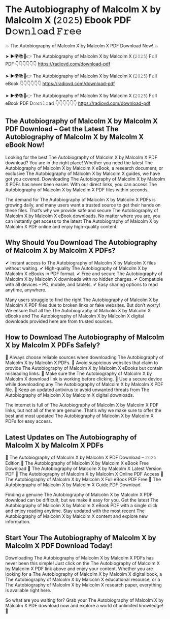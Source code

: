 # The Autobiography of Malcolm X by Malcolm X (𝟸𝟶𝟸𝟻) Ebook PDF D𝚘𝚠𝚗𝚕𝚘a𝚍 𝙵𝚛𝚎𝚎

💥 The Autobiography of Malcolm X by Malcolm X PDF Download Now! 💥

➤ ►🌍📚📱👉 The Autobiography of Malcolm X by Malcolm X (𝟸𝟶𝟸𝟻) F𝚞ll PDF 👇👇👇👇👇👇
https://radiovd.com/download-pdf

➤ ►🌍📚📱👉 The Autobiography of Malcolm X by Malcolm X (𝟸𝟶𝟸𝟻) F𝚞ll eBook 👇👇👇👇👇👇
https://radiovd.com/download-pdf

➤ ►🌍📚📱👉 The Autobiography of Malcolm X by Malcolm X (𝟸𝟶𝟸𝟻) F𝚞ll eBook PDF D𝚘𝚠𝚗𝚕𝚘a𝚍 👇👇👇👇👇👇
https://radiovd.com/download-pdf

## The Autobiography of Malcolm X by Malcolm X PDF Download – Get the Latest The Autobiography of Malcolm X by Malcolm X eBook Now!

Looking for the best The Autobiography of Malcolm X by Malcolm X PDF download? You are in the right place! Whether you need the latest The Autobiography of Malcolm X by Malcolm X eBook, a research document, or exclusive The Autobiography of Malcolm X by Malcolm X guides, we have got you covered. Downloading The Autobiography of Malcolm X by Malcolm X PDFs has never been easier. With our direct links, you can access The Autobiography of Malcolm X by Malcolm X PDF files within seconds.

The demand for The Autobiography of Malcolm X by Malcolm X PDFs is growing daily, and many users want a trusted source to get their hands on these files. That’s why we provide safe and secure The Autobiography of Malcolm X by Malcolm X eBook downloads. No matter where you are, you can instantly get access to the latest The Autobiography of Malcolm X by Malcolm X PDF online and enjoy high-quality content.

## Why Should You Download The Autobiography of Malcolm X by Malcolm X PDFs?

✔ Instant access to The Autobiography of Malcolm X by Malcolm X files without waiting.
✔ High-quality The Autobiography of Malcolm X by Malcolm X eBooks in PDF format.
✔ Free and secure The Autobiography of Malcolm X by Malcolm X downloads with no hidden charges.
✔ Compatible with all devices – PC, mobile, and tablets.
✔ Easy sharing options to read anytime, anywhere.

Many users struggle to find the right The Autobiography of Malcolm X by Malcolm X PDF files due to broken links or fake websites. But don’t worry! We ensure that all the The Autobiography of Malcolm X by Malcolm X eBooks and The Autobiography of Malcolm X by Malcolm X digital downloads provided here are from trusted sources.

## How to Download The Autobiography of Malcolm X by Malcolm X PDFs Safely?

📌 Always choose reliable sources when downloading The Autobiography of Malcolm X by Malcolm X PDFs.
📌 Avoid suspicious websites that claim to provide The Autobiography of Malcolm X by Malcolm X eBooks but contain misleading links.
📌 Make sure the The Autobiography of Malcolm X by Malcolm X download link is working before clicking.
📌 Use a secure device while downloading any The Autobiography of Malcolm X by Malcolm X PDF file.
📌 Keep an updated antivirus to avoid unwanted threats from The Autobiography of Malcolm X by Malcolm X digital downloads.

The internet is full of The Autobiography of Malcolm X by Malcolm X PDF links, but not all of them are genuine. That’s why we make sure to offer the best and most updated The Autobiography of Malcolm X by Malcolm X PDFs for easy access.

## Latest Updates on The Autobiography of Malcolm X by Malcolm X PDFs

🔹 The Autobiography of Malcolm X by Malcolm X PDF Download – 𝟸𝟶𝟸𝟻 Edition
🔹 The Autobiography of Malcolm X by Malcolm X eBook Free Download
🔹 The Autobiography of Malcolm X by Malcolm X Latest Version PDF
🔹 The Autobiography of Malcolm X by Malcolm X Online PDF Access
🔹 The Autobiography of Malcolm X by Malcolm X Full eBook PDF Free
🔹 The Autobiography of Malcolm X by Malcolm X Guide PDF Download

Finding a genuine The Autobiography of Malcolm X by Malcolm X PDF download can be difficult, but we make it easy for you. Get the latest The Autobiography of Malcolm X by Malcolm X eBook PDF with a single click and enjoy reading anytime. Stay updated with the most recent The Autobiography of Malcolm X by Malcolm X content and explore new information.

## Start Your The Autobiography of Malcolm X by Malcolm X PDF Download Today!

Downloading The Autobiography of Malcolm X by Malcolm X PDFs has never been this simple! Just click on the The Autobiography of Malcolm X by Malcolm X PDF link above and enjoy your content. Whether you are looking for a The Autobiography of Malcolm X by Malcolm X digital book, a The Autobiography of Malcolm X by Malcolm X educational resource, or a The Autobiography of Malcolm X by Malcolm X research paper, everything is available right here.

So what are you waiting for? Grab your The Autobiography of Malcolm X by Malcolm X PDF download now and explore a world of unlimited knowledge! 🚀